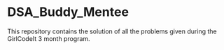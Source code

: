 # DSA_Buddy_Mentee
This repository contains the solution of all the problems given during the GirlCodeIt 3 month program.
